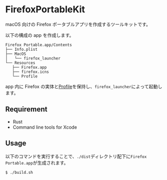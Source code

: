 # FirefoxPortableKit

macOS 向けの Firefox ポータブルアプリを作成するツールキットです。

以下の構成の app を作成します。

```
Firefox Portable.app/Contents
├── Info.plist
├── MacOS
│   └── firefox_launcher
└── Resources
   ├── Firefox.app
   ├── firefox.icns
   └── Profile
```

app 内に Firefox の実体と[Profile](https://support.mozilla.org/ja/kb/profiles-where-firefox-stores-user-data)を保持し、`firefox_launcher`によって起動します。

## Requirement

- Rust
- Command line tools for Xcode

## Usage

以下のコマンドを実行することで、`./dist`ディレクトリ配下に`Firefox Portable.app`が生成されます。

```sh
$ ./build.sh
```
